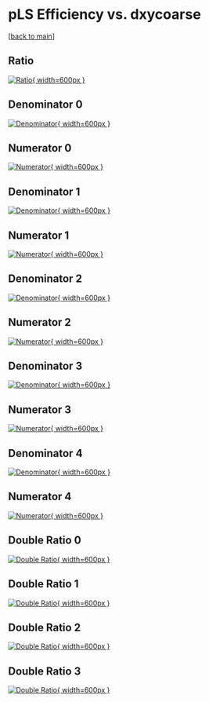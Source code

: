 # pLS Efficiency vs. dxycoarse

[[back to main](./)]



## Ratio

[![Ratio](../mtv/var/pLS_xtr_11_1_eff_dxycoarse.png){ width=600px }](../mtv/var/pLS_xtr_11_1_eff_dxycoarse.pdf)

## Denominator 0

[![Denominator](../mtv/den/pLS_xtr_11_1_eff_dxycoarse_den0.png){ width=600px }](../mtv/den/pLS_xtr_11_1_eff_dxycoarse_den0.pdf)

## Numerator 0

[![Numerator](../mtv/num/pLS_xtr_11_1_eff_dxycoarse_num0.png){ width=600px }](../mtv/num/pLS_xtr_11_1_eff_dxycoarse_num0.pdf)

## Denominator 1

[![Denominator](../mtv/den/pLS_xtr_11_1_eff_dxycoarse_den1.png){ width=600px }](../mtv/den/pLS_xtr_11_1_eff_dxycoarse_den1.pdf)

## Numerator 1

[![Numerator](../mtv/num/pLS_xtr_11_1_eff_dxycoarse_num1.png){ width=600px }](../mtv/num/pLS_xtr_11_1_eff_dxycoarse_num1.pdf)

## Denominator 2

[![Denominator](../mtv/den/pLS_xtr_11_1_eff_dxycoarse_den2.png){ width=600px }](../mtv/den/pLS_xtr_11_1_eff_dxycoarse_den2.pdf)

## Numerator 2

[![Numerator](../mtv/num/pLS_xtr_11_1_eff_dxycoarse_num2.png){ width=600px }](../mtv/num/pLS_xtr_11_1_eff_dxycoarse_num2.pdf)

## Denominator 3

[![Denominator](../mtv/den/pLS_xtr_11_1_eff_dxycoarse_den3.png){ width=600px }](../mtv/den/pLS_xtr_11_1_eff_dxycoarse_den3.pdf)

## Numerator 3

[![Numerator](../mtv/num/pLS_xtr_11_1_eff_dxycoarse_num3.png){ width=600px }](../mtv/num/pLS_xtr_11_1_eff_dxycoarse_num3.pdf)

## Denominator 4

[![Denominator](../mtv/den/pLS_xtr_11_1_eff_dxycoarse_den4.png){ width=600px }](../mtv/den/pLS_xtr_11_1_eff_dxycoarse_den4.pdf)

## Numerator 4

[![Numerator](../mtv/num/pLS_xtr_11_1_eff_dxycoarse_num4.png){ width=600px }](../mtv/num/pLS_xtr_11_1_eff_dxycoarse_num4.pdf)

## Double Ratio 0

[![Double Ratio](../mtv/ratio/pLS_xtr_11_1_eff_dxycoarse_ratio0.png){ width=600px }](../mtv/ratio/pLS_xtr_11_1_eff_dxycoarse_ratio0.pdf)

## Double Ratio 1

[![Double Ratio](../mtv/ratio/pLS_xtr_11_1_eff_dxycoarse_ratio1.png){ width=600px }](../mtv/ratio/pLS_xtr_11_1_eff_dxycoarse_ratio1.pdf)

## Double Ratio 2

[![Double Ratio](../mtv/ratio/pLS_xtr_11_1_eff_dxycoarse_ratio2.png){ width=600px }](../mtv/ratio/pLS_xtr_11_1_eff_dxycoarse_ratio2.pdf)

## Double Ratio 3

[![Double Ratio](../mtv/ratio/pLS_xtr_11_1_eff_dxycoarse_ratio3.png){ width=600px }](../mtv/ratio/pLS_xtr_11_1_eff_dxycoarse_ratio3.pdf)

